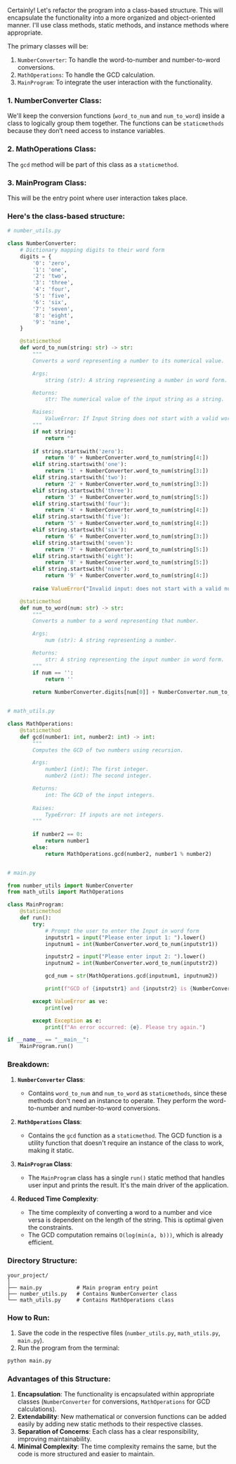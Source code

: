 Certainly! Let's refactor the program into a class-based structure. This will encapsulate the functionality into a more organized and object-oriented manner. I'll use class methods, static methods, and instance methods where appropriate.

The primary classes will be:

1. `NumberConverter`: To handle the word-to-number and number-to-word conversions.
2. `MathOperations`: To handle the GCD calculation.
3. `MainProgram`: To integrate the user interaction with the functionality.

### 1. **NumberConverter Class**:
We'll keep the conversion functions (`word_to_num` and `num_to_word`) inside a class to logically group them together. The functions can be `staticmethods` because they don’t need access to instance variables.

### 2. **MathOperations Class**:
The `gcd` method will be part of this class as a `staticmethod`.

### 3. **MainProgram Class**:
This will be the entry point where user interaction takes place.

### Here's the class-based structure:

```python
# number_utils.py

class NumberConverter:
    # Dictionary mapping digits to their word form
    digits = {
        '0': 'zero',
        '1': 'one',
        '2': 'two',
        '3': 'three',
        '4': 'four',
        '5': 'five',
        '6': 'six',
        '7': 'seven',
        '8': 'eight',
        '9': 'nine',
    }

    @staticmethod
    def word_to_num(string: str) -> str:
        """
        Converts a word representing a number to its numerical value.

        Args:
            string (str): A string representing a number in word form.

        Returns:
            str: The numerical value of the input string as a string.

        Raises:
            ValueError: If Input String does not start with a valid word.
        """
        if not string:
            return ""
        
        if string.startswith('zero'):
            return '0' + NumberConverter.word_to_num(string[4:])
        elif string.startswith('one'):
            return '1' + NumberConverter.word_to_num(string[3:])
        elif string.startswith('two'):
            return '2' + NumberConverter.word_to_num(string[3:])
        elif string.startswith('three'):
            return '3' + NumberConverter.word_to_num(string[5:])
        elif string.startswith('four'):
            return '4' + NumberConverter.word_to_num(string[4:])
        elif string.startswith('five'):
            return '5' + NumberConverter.word_to_num(string[4:])
        elif string.startswith('six'):
            return '6' + NumberConverter.word_to_num(string[3:])
        elif string.startswith('seven'):
            return '7' + NumberConverter.word_to_num(string[5:])
        elif string.startswith('eight'):
            return '8' + NumberConverter.word_to_num(string[5:])
        elif string.startswith('nine'):
            return '9' + NumberConverter.word_to_num(string[4:])
        
        raise ValueError("Invalid input: does not start with a valid number in words.")

    @staticmethod
    def num_to_word(num: str) -> str:
        """
        Converts a number to a word representing that number.

        Args:
            num (str): A string representing a number.

        Returns:
            str: A string representing the input number in word form.
        """
        if num == '':
            return ''
        
        return NumberConverter.digits[num[0]] + NumberConverter.num_to_word(num[1:])


# math_utils.py

class MathOperations:
    @staticmethod
    def gcd(number1: int, number2: int) -> int:
        """
        Computes the GCD of two numbers using recursion.

        Args:
            number1 (int): The first integer.
            number2 (int): The second integer.

        Returns:
            int: The GCD of the input integers.
        
        Raises:
            TypeError: If inputs are not integers.
        """
        
        if number2 == 0:
            return number1
        else:
            return MathOperations.gcd(number2, number1 % number2)


# main.py

from number_utils import NumberConverter
from math_utils import MathOperations

class MainProgram:
    @staticmethod
    def run():
        try:
            # Prompt the user to enter the Input in word form
            inputstr1 = input("Please enter input 1: ").lower()
            inputnum1 = int(NumberConverter.word_to_num(inputstr1))

            inputstr2 = input("Please enter input 2: ").lower()
            inputnum2 = int(NumberConverter.word_to_num(inputstr2))

            gcd_num = str(MathOperations.gcd(inputnum1, inputnum2))

            print(f"GCD of {inputstr1} and {inputstr2} is {NumberConverter.num_to_word(gcd_num)}")

        except ValueError as ve:
            print(ve)

        except Exception as e:
            print(f"An error occurred: {e}. Please try again.")

if __name__ == "__main__":
    MainProgram.run()
```

### Breakdown:

1. **`NumberConverter` Class**:
    - Contains `word_to_num` and `num_to_word` as `staticmethods`, since these methods don't need an instance to operate. They perform the word-to-number and number-to-word conversions.
  
2. **`MathOperations` Class**:
    - Contains the `gcd` function as a `staticmethod`. The GCD function is a utility function that doesn't require an instance of the class to work, making it static.

3. **`MainProgram` Class**:
    - The `MainProgram` class has a single `run()` static method that handles user input and prints the result. It's the main driver of the application.

4. **Reduced Time Complexity**:
    - The time complexity of converting a word to a number and vice versa is dependent on the length of the string. This is optimal given the constraints.
    - The GCD computation remains `O(log(min(a, b)))`, which is already efficient.

### Directory Structure:

```
your_project/
│
├── main.py           # Main program entry point
├── number_utils.py   # Contains NumberConverter class
└── math_utils.py     # Contains MathOperations class
```

### How to Run:

1. Save the code in the respective files (`number_utils.py`, `math_utils.py`, `main.py`).
2. Run the program from the terminal:

```bash
python main.py
```

### Advantages of this Structure:

1. **Encapsulation**: The functionality is encapsulated within appropriate classes (`NumberConverter` for conversions, `MathOperations` for GCD calculations).
2. **Extendability**: New mathematical or conversion functions can be added easily by adding new static methods to their respective classes.
3. **Separation of Concerns**: Each class has a clear responsibility, improving maintainability.
4. **Minimal Complexity**: The time complexity remains the same, but the code is more structured and easier to maintain.